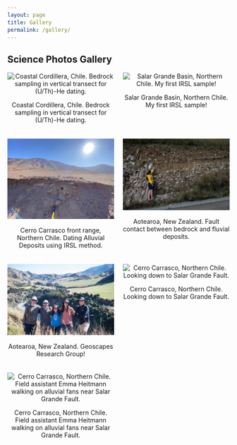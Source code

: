 ```yaml
---
layout: page
title: Gallery
permalink: /gallery/
---
```


## Science Photos Gallery

<div class="gallery" style="display: grid; grid-template-columns: repeat(auto-fit, minmax(200px, 1fr)); gap: 20px;">

  <div style="text-align: center;">
    <img src="/assets/img/bedrock_sample.JPG" alt="Coastal Cordillera, Chile. Bedrock sampling in vertical transect for (U/Th)-He dating." style="width: 100%; height: auto;" />
    <p>Coastal Cordillera, Chile. Bedrock sampling in vertical transect for (U/Th)-He dating.</p>
  </div>
  

  <div style="text-align: center;">
    <img src="/assets/img/IRSL_first_sample.HEIC" alt="Salar Grande Basin, Northern Chile. My first IRSL sample!" style="width: 100%; height: auto;" />
    <p>Salar Grande Basin, Northern Chile. My first IRSL sample!</p>
  </div>

  <div style="text-align: center;">
    <img src="/assets/img/IRSL_dating.jpeg" alt="Cerro Carrasco front range, Northern Chile. Dating Alluvial Deposits using IRSL method." style="width: 100%; height: auto;" />
    <p>Cerro Carrasco front range, Northern Chile. Dating Alluvial Deposits using IRSL method.</p>
  </div>

  <div style="text-align: center;">
    <img src="/assets/img/fault_NZ.jpg" alt="Aotearoa, New Zealand. Fault contact between bedrock and fluvial deposits." style="width: 100%; height: auto;" />
    <p>Aotearoa, New Zealand. Fault contact between bedrock and fluvial deposits.</p>
  </div>

  <div style="text-align: center;">
    <img src="/assets/img/geoscapes_group.jpg" alt="Aotearoa, New Zealand. Geoscapes Research Group!" style="width: 100%; height: auto;" />
    <p>Aotearoa, New Zealand. Geoscapes Research Group!</p>
  </div>

  <div style="text-align: center;">
    <img src="/assets/img/looking_down_fault.JPG" alt="Cerro Carrasco, Northern Chile. Looking down to Salar Grande Fault." style="width: 100%; height: auto;" />
    <p>Cerro Carrasco, Northern Chile. Looking down to Salar Grande Fault.</p>
  </div>

  <div style="text-align: center;">
    <img src="/assets/img/range_front_emma.jpeg" alt="Cerro Carrasco, Northern Chile. Field assistant Emma Heitmann walking on alluvial fans near Salar Grande Fault." style="width: 100%; height: auto;" />
    <p>Cerro Carrasco, Northern Chile. Field assistant Emma Heitmann walking on alluvial fans near Salar Grande Fault.</p>
  </div>

</div>


